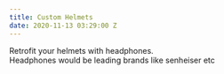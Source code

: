 ```yaml
---
title: Custom Helmets
date: 2020-11-13 03:29:00 Z
---
```


Retrofit your helmets with headphones.\
Headphones would be leading brands like senheiser etc